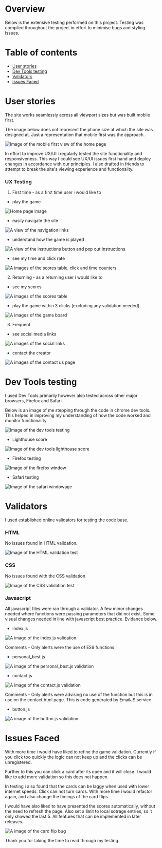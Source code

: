 # Overview

Below is the extensive testing performed on this project. Testing was compiled throughout the project in effort to minimise bugs and styling issues.

# Table of contents

* [User stories](#User-stories)
* [Dev Tools testing](#Dev-Tools-testing)
* [Validators](#Validators)
* [Issues Faced](#Issues-Faced)

# User stories

The site works seamlessly across all viewport sizes but was built mobile first.

The image below does not represent the phone size at which the site was designed at. Just a representation that mobile first was the approach.

![Image of the mobile first view of the home page](../assets/images/mobile_first.png)

In effort to improve UX/UI i regularly tested the site functionality and responsiveness. This way I could see UX/UI issues first hand and deploy changes in accordance with our principles. I also drafted in friends to attempt to break the site's viewing experience and functionality.

### UX Testing

1. First time - as a first time user i would like to

- play the game

![Home page image](../assets/images/play_the_game_view.png)

- easily navigate the site

![A view of the navigation links](../assets/images/navigation.png)

- understand how the game is played

![A view of the instructions button and pop out instructions](../assets/images/game_button_popout.png)

- see my time and click rate

![A images of the scores table, click and time counters](../assets/images/scores.png)

2. Returning - as a returning user i would like to

- see my scores

![A images of the scores table](../assets/images/scores.png)

- play the game within 3 clicks (excluding any validation needed)

![A images of the game board](../assets/images/play_3_clicks.png)

3. Frequent 

- see social media links

![A images of the social links](../assets/images/social_links.png)

- contact the creator

![A images of the contact us page](../assets/images/contact_us.png)

# Dev Tools testing

I used Dev Tools primarily however also tested across other major browsers, Firefox and Safari.

Below is an image of me stepping through the code in chrome dev tools. This helped in improving my understanding of how the code worked and monitor functionality

![Image of the dev tools testing](../assets/images/devtoolstesting.png)

- Lighthouse score

![Image of the dev tools lighthouse score](../assets/images/lighthouse_testing.png)

- Firefox testing

![Image of the firefox window](../assets/images/firefox_testing.png)

- Safari testing

![Image of the safari window](../assets/images/safari_testing.png)age

# Validators

I used established online validators for testing the code base.

### HTML

No issues found in HTML validation.

![Image of the HTML validation test](../assets/images/html_validator.png)

### CSS

No issues found with the CSS validation.

![Image of the CSS validation test](../assets/images/css_validator.png)

### Javascript

All javascript files were ran through a validator. A few minor changes needed where functions were passing parameters that did not exist. Some visual changes needed in line with javascript best practice. Evidance below.

- Index.js

![A image of the index.js validation](../assets/images/index-js_image.png)

Comments - Only alerts were the use of ES6 functions

- personal_best.js

![A image of the personal_best.js validation](../assets/images/personal-best-js_image.png)

- contact.js

![A image of the contact.js validation](../assets/images/contact-js_image.png)

Comments - Only alerts were advising no use of the function but this is in use on the contact.html page. This is code generated by EmailJS service.

- button.js

![A image of the button.js validation](../assets/images/button-js_image.png)

# Issues Faced

With more time i would have liked to refine the game validation. Currently if you click too quickly the logic can not keep up and the clicks can be unregistered.

Further to this you can click a card after its open and it will close. I would like to add more validation so this does not happen.

In testing i also found that the cards can be laggy when used with lower internet speeds. Click can not turn cards. With more time i would refactor again, and also change the timings of the card flips.

I would have also liked to have presented the scores automatically, without the need to refresh the page. Also set a limit to local sotrage entries, so it only showed the last 5. All features that can be implemented in later releases.

![A image of the card flip bug](../assets/images/bug1.png)

Thank you for taking the time to read through my testing.